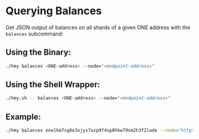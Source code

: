 # Querying Balances

Get JSON output of balances on all shards of a given ONE address with the `balances` subcommand:

## Using the Binary:

```bash
./hmy balances <ONE-address> --node="<endpoint-address>"
```

## Using the Shell Wrapper:

```bash
./hmy.sh -- balances <ONE-address> --node="<endpoint-address>"
```

## Example:

```bash
./hmy balances one1km7xg8e3xjys7azp9f4xp8hkw79vm2h3f2lade --node="https://api.s0.t.hmny.io"
```

